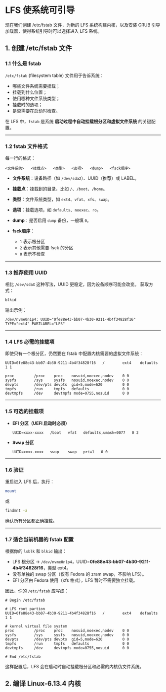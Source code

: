 # LFS 使系统可引导

现在我们创建 /etc/fstab 文件，为新的 LFS 系统构建内核，以及安装 GRUB 引导加载器，使得系统引导时可以选择进入 LFS 系统。

## 1. 创建 /etc/fstab 文件

### 1.1 什么是 fstab

`/etc/fstab` (filesystem table) 文件用于告诉系统：

* 哪些文件系统需要挂载；
* 挂载到什么位置；
* 使用哪种文件系统类型；
* 挂载时的选项；
* 是否需要在启动时检查。

在 LFS 中，`fstab` 是系统 **启动过程中自动挂载根分区和虚拟文件系统** 的关键配置。

---

### 1.2 fstab 文件格式

每一行的格式：

```
<文件系统>   <挂载点>   <类型>   <选项>   <dump>   <fsck顺序>
```

* **文件系统**：设备路径（如 `/dev/sda2`）、UUID（推荐）或 LABEL。
* **挂载点**：挂载到的目录，比如 `/`、`/boot`、`/home`。
* **类型**：文件系统类型，如 `ext4`、`vfat`、`xfs`、`swap`。
* **选项**：挂载选项，如 `defaults`、`noexec`、`ro`。
* **dump**：是否启用 `dump` 备份，一般填 `0`。
* **fsck顺序**：

    * `1` 表示根分区
    * `2` 表示其他需要 fsck 的分区
    * `0` 表示不检查

---

### 1.3 推荐使用 UUID

相比 `/dev/sdaX` 这种写法，UUID 更稳定，因为设备顺序可能会改变。
获取方式：

```bash
blkid
```

输出示例：

```
/dev/nvme0n1p4: UUID="0fe88e43-bb07-4b30-9211-4b4f34828f16" TYPE="ext4" PARTLABEL="LFS"
```

---

### 1.4 LFS 必需的挂载项

即使只有一个根分区，仍然要在 fstab 中配置内核需要的虚拟文件系统：

```text
UUID=0fe88e43-bb07-4b30-9211-4b4f34828f16   /        ext4    defaults        1 1

proc         /proc    proc    nosuid,noexec,nodev    0 0
sysfs        /sys     sysfs   nosuid,noexec,nodev    0 0
devpts       /dev/pts devpts  gid=5,mode=620         0 0
tmpfs        /run     tmpfs   defaults               0 0
devtmpfs     /dev     devtmpfs mode=0755,nosuid      0 0
```

---

### 1.5 可选的挂载项

* **EFI 分区（UEFI 启动时必须）**

  ```text
  UUID=xxxx-xxxx   /boot   vfat   defaults,umask=0077   0 2
  ```
* **Swap 分区**

  ```text
  UUID=xxxx-xxxx   swap    swap   pri=1   0 0
  ```

---

### 1.6 验证

重启进入 LFS 后，执行：

```bash
mount
```

或

```bash
findmnt -a
```

确认所有分区都正确挂载。

---

### 1.7 适合当前机器的 fstab 配置

根据你的 `lsblk` 和 `blkid` 输出：

* LFS 根分区 → `/dev/nvme0n1p4`，UUID=**0fe88e43-bb07-4b30-9211-4b4f34828f16**，类型 ext4。
* 没有单独的 swap 分区（仅有 Fedora 的 zram swap，不影响 LFS）。
* EFI 分区由 Fedora 使用（xfs 格式），LFS 暂时不需要独立挂载。

因此，你的 `/etc/fstab` 应写成：

```text
# Begin /etc/fstab

# LFS root partion
UUID=0fe88e43-bb07-4b30-9211-4b4f34828f16   /        ext4    defaults        1 1

# kernel virtual file system
proc         /proc    proc    nosuid,noexec,nodev    0 0
sysfs        /sys     sysfs   nosuid,noexec,nodev    0 0
devpts       /dev/pts devpts  gid=5,mode=620         0 0
tmpfs        /run     tmpfs   defaults               0 0
devtmpfs     /dev     devtmpfs mode=0755,nosuid      0 0

# End /etc/fstab
```

这样配置后，LFS 会在启动时自动挂载根分区和必需的内核伪文件系统。

## 2. 编译 Linux-6.13.4 内核






